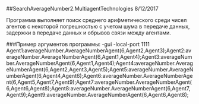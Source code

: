 ##SearchAverageNumber2.MultiagentTechnologies 8/12/2017

Программа выполняет поиск среднего арифметического среди чисел агентов с некоторой погрешностью с учетом шума в передаче данных, задержки в передаче данных и обрывов связи между агентами.

###Пример аргументов программы: -gui -local-port 1111 Agent1:averageNumber.AverageNumberAgent(6,Agent2,Agent3);Agent2:averageNumber.AverageNumberAgent(6,Agent1,Agent4);Agent3:averageNumber.AverageNumberAgent(6,Agent1,Agent4);Agent4:averageNumber.AverageNumberAgent(6,Agent2,Agent3,Agent5);Agent5:averageNumber.AverageNumberAgent(6,Agent4,Agent6);Agent6:averageNumber.AverageNumberAgent(6,Agent5,Agent7,Agent9);Agent7:averageNumber.AverageNumberAgent(6,Agent6,Agent8);Agent8:averageNumber.AverageNumberAgent(6,Agent7,Agent9);Agent9:averageNumber.AverageNumberAgent(6,Agent6,Agent8);